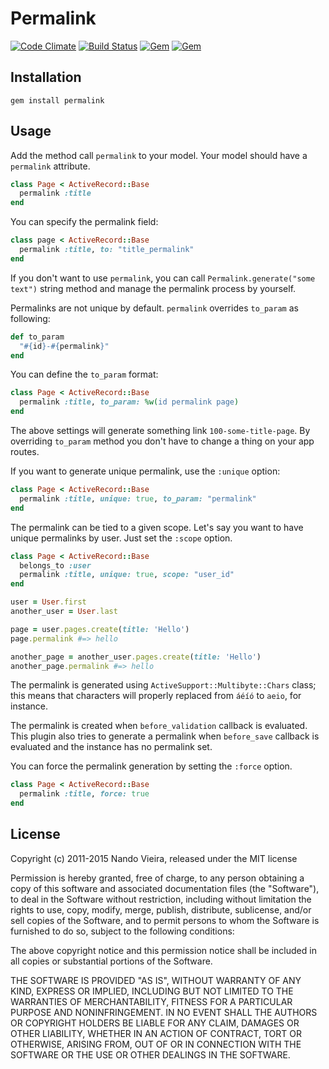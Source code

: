 # Permalink

[![Code Climate](https://codeclimate.com/github/fnando/permalink.png)](https://codeclimate.com/github/fnando/permalink)
[![Build Status](https://travis-ci.org/fnando/permalink.svg)](https://travis-ci.org/fnando/permalink)
[![Gem](https://img.shields.io/gem/v/permalink.svg)](https://rubygems.org/permalink)
[![Gem](https://img.shields.io/gem/dt/permalink.svg)](https://rubygems.org/permalink)

## Installation

    gem install permalink

## Usage

Add the method call `permalink` to your model. Your model should have a `permalink` attribute.

```ruby
class Page < ActiveRecord::Base
  permalink :title
end
```

You can specify the permalink field:

```ruby
class page < ActiveRecord::Base
  permalink :title, to: "title_permalink"
end
```

If you don't want to use `permalink`, you can call `Permalink.generate("some text")` string method and manage the permalink process by yourself.

Permalinks are not unique by default. `permalink` overrides `to_param` as following:

```ruby
def to_param
  "#{id}-#{permalink}"
end
```

You can define the `to_param` format:

```ruby
class Page < ActiveRecord::Base
  permalink :title, to_param: %w(id permalink page)
end
```

The above settings will generate something link `100-some-title-page`. By overriding `to_param` method you don't have to change a thing on your app routes.

If you want to generate unique permalink, use the `:unique` option:

```ruby
class Page < ActiveRecord::Base
  permalink :title, unique: true, to_param: "permalink"
end
```

The permalink can be tied to a given scope. Let's say you want to have unique permalinks by user. Just set the `:scope` option.

```ruby
class Page < ActiveRecord::Base
  belongs_to :user
  permalink :title, unique: true, scope: "user_id"
end

user = User.first
another_user = User.last

page = user.pages.create(title: 'Hello')
page.permalink #=> hello

another_page = another_user.pages.create(title: 'Hello')
another_page.permalink #=> hello
```

The permalink is generated using `ActiveSupport::Multibyte::Chars` class; this means that characters will properly replaced from `áéíó` to `aeio`, for instance.

The permalink is created when `before_validation` callback is evaluated. This plugin also tries to generate a permalink when `before_save` callback is evaluated and the instance has no permalink set.

You can force the permalink generation by setting the `:force` option.

```ruby
class Page < ActiveRecord::Base
  permalink :title, force: true
end
```

## License

Copyright (c) 2011-2015 Nando Vieira, released under the MIT license

Permission is hereby granted, free of charge, to any person obtaining a copy of this software and associated documentation files (the "Software"), to deal in the Software without restriction, including without limitation the rights to use, copy, modify, merge, publish, distribute, sublicense, and/or sell copies of the Software, and to permit persons to whom the Software is furnished to do so, subject to the following conditions:

The above copyright notice and this permission notice shall be included in all copies or substantial portions of the Software.

THE SOFTWARE IS PROVIDED "AS IS", WITHOUT WARRANTY OF ANY KIND, EXPRESS OR IMPLIED, INCLUDING BUT NOT LIMITED TO THE WARRANTIES OF MERCHANTABILITY, FITNESS FOR A PARTICULAR PURPOSE AND NONINFRINGEMENT. IN NO EVENT SHALL THE AUTHORS OR COPYRIGHT HOLDERS BE LIABLE FOR ANY CLAIM, DAMAGES OR OTHER LIABILITY, WHETHER IN AN ACTION OF CONTRACT, TORT OR OTHERWISE, ARISING FROM, OUT OF OR IN CONNECTION WITH THE SOFTWARE OR THE USE OR OTHER DEALINGS IN THE SOFTWARE.
